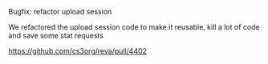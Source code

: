 Bugfix: refactor upload session

We refactored the upload session code to make it reusable, kill a lot of code and save some stat requests

https://github.com/cs3org/reva/pull/4402
